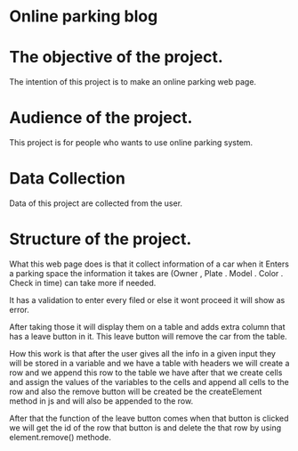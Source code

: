 # Online parking blog

# The objective of the project.

The intention of this project is to make an online parking web page.

# ****Audience of the project.****

This project is for people who wants to use online parking system.

# ****Data Collection****

Data of this project are collected from the user.

# ****Structure**** of the project.

What this web page does is that it collect information of a car when it Enters a parking space the information it takes are  (Owner , Plate . Model . Color . Check in time)  can take more if needed.

It has a validation to enter every filed or else it wont proceed it will show as error.

After taking those it will display them on a table and adds extra column that has a leave button in it. This leave button will remove the car from the table.

How this work is that after the user gives all the info in a given input they will be stored in a variable and  we have a table with headers we will create a row and  we append this row to the table we have after that we create cells and assign the values of the variables to the cells and append all cells to the row and also the remove button will be created be the createElement method in js and will also be appended to the row.

After that the function of the leave button comes when that button is clicked we will get the id of the row that button is and delete the that row by using element.remove() methode.